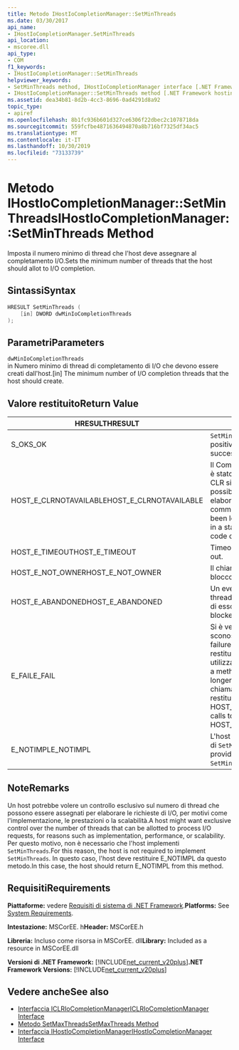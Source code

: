 ```yaml
---
title: Metodo IHostIoCompletionManager::SetMinThreads
ms.date: 03/30/2017
api_name:
- IHostIoCompletionManager.SetMinThreads
api_location:
- mscoree.dll
api_type:
- COM
f1_keywords:
- IHostIoCompletionManager::SetMinThreads
helpviewer_keywords:
- SetMinThreads method, IHostIoCompletionManager interface [.NET Framework hosting]
- IHostIoCompletionManager::SetMinThreads method [.NET Framework hosting]
ms.assetid: dea34b81-8d2b-4cc3-8696-0ad4291d8a92
topic_type:
- apiref
ms.openlocfilehash: 8b1fc936b601d327ce6306f22dbec2c1078718da
ms.sourcegitcommit: 559fcfbe4871636494870a8b716bf7325df34ac5
ms.translationtype: MT
ms.contentlocale: it-IT
ms.lasthandoff: 10/30/2019
ms.locfileid: "73133739"
---
```

# <a name="ihostiocompletionmanagersetminthreads-method"></a><span data-ttu-id="c238a-102">Metodo IHostIoCompletionManager::SetMinThreads</span><span class="sxs-lookup"><span data-stu-id="c238a-102">IHostIoCompletionManager::SetMinThreads Method</span></span>
<span data-ttu-id="c238a-103">Imposta il numero minimo di thread che l'host deve assegnare al completamento I/O.</span><span class="sxs-lookup"><span data-stu-id="c238a-103">Sets the minimum number of threads that the host should allot to I/O completion.</span></span>  
  
## <a name="syntax"></a><span data-ttu-id="c238a-104">Sintassi</span><span class="sxs-lookup"><span data-stu-id="c238a-104">Syntax</span></span>  
  
```cpp  
HRESULT SetMinThreads (  
    [in] DWORD dwMinIoCompletionThreads  
);  
```  
  
## <a name="parameters"></a><span data-ttu-id="c238a-105">Parametri</span><span class="sxs-lookup"><span data-stu-id="c238a-105">Parameters</span></span>  
 `dwMinIoCompletionThreads`  
 <span data-ttu-id="c238a-106">in Numero minimo di thread di completamento di I/O che devono essere creati dall'host.</span><span class="sxs-lookup"><span data-stu-id="c238a-106">[in] The minimum number of I/O completion threads that the host should create.</span></span>  
  
## <a name="return-value"></a><span data-ttu-id="c238a-107">Valore restituito</span><span class="sxs-lookup"><span data-stu-id="c238a-107">Return Value</span></span>  
  
|<span data-ttu-id="c238a-108">HRESULT</span><span class="sxs-lookup"><span data-stu-id="c238a-108">HRESULT</span></span>|<span data-ttu-id="c238a-109">Descrizione</span><span class="sxs-lookup"><span data-stu-id="c238a-109">Description</span></span>|  
|-------------|-----------------|  
|<span data-ttu-id="c238a-110">S_OK</span><span class="sxs-lookup"><span data-stu-id="c238a-110">S_OK</span></span>|<span data-ttu-id="c238a-111">`SetMinThreads` ha restituito un esito positivo.</span><span class="sxs-lookup"><span data-stu-id="c238a-111">`SetMinThreads` returned successfully.</span></span>|  
|<span data-ttu-id="c238a-112">HOST_E_CLRNOTAVAILABLE</span><span class="sxs-lookup"><span data-stu-id="c238a-112">HOST_E_CLRNOTAVAILABLE</span></span>|<span data-ttu-id="c238a-113">Il Common Language Runtime (CLR) non è stato caricato in un processo oppure CLR si trova in uno stato in cui non è possibile eseguire codice gestito o elaborare la chiamata correttamente.</span><span class="sxs-lookup"><span data-stu-id="c238a-113">The common language runtime (CLR) has not been loaded into a process, or the CLR is in a state in which it cannot run managed code or process the call successfully.</span></span>|  
|<span data-ttu-id="c238a-114">HOST_E_TIMEOUT</span><span class="sxs-lookup"><span data-stu-id="c238a-114">HOST_E_TIMEOUT</span></span>|<span data-ttu-id="c238a-115">Timeout della chiamata.</span><span class="sxs-lookup"><span data-stu-id="c238a-115">The call timed out.</span></span>|  
|<span data-ttu-id="c238a-116">HOST_E_NOT_OWNER</span><span class="sxs-lookup"><span data-stu-id="c238a-116">HOST_E_NOT_OWNER</span></span>|<span data-ttu-id="c238a-117">Il chiamante non è il proprietario del blocco.</span><span class="sxs-lookup"><span data-stu-id="c238a-117">The caller does not own the lock.</span></span>|  
|<span data-ttu-id="c238a-118">HOST_E_ABANDONED</span><span class="sxs-lookup"><span data-stu-id="c238a-118">HOST_E_ABANDONED</span></span>|<span data-ttu-id="c238a-119">Un evento è stato annullato mentre un thread bloccato o Fiber era in attesa su di esso.</span><span class="sxs-lookup"><span data-stu-id="c238a-119">An event was canceled while a blocked thread or fiber was waiting on it.</span></span>|  
|<span data-ttu-id="c238a-120">E_FAIL</span><span class="sxs-lookup"><span data-stu-id="c238a-120">E_FAIL</span></span>|<span data-ttu-id="c238a-121">Si è verificato un errore irreversibile sconosciuto.</span><span class="sxs-lookup"><span data-stu-id="c238a-121">An unknown catastrophic failure occurred.</span></span> <span data-ttu-id="c238a-122">Quando un metodo restituisce E_FAIL, CLR non è più utilizzabile all'interno del processo.</span><span class="sxs-lookup"><span data-stu-id="c238a-122">When a method returns E_FAIL, the CLR is no longer usable within the process.</span></span> <span data-ttu-id="c238a-123">Le chiamate successive ai metodi di hosting restituiscono HOST_E_CLRNOTAVAILABLE.</span><span class="sxs-lookup"><span data-stu-id="c238a-123">Subsequent calls to hosting methods return HOST_E_CLRNOTAVAILABLE.</span></span>|  
|<span data-ttu-id="c238a-124">E_NOTIMPL</span><span class="sxs-lookup"><span data-stu-id="c238a-124">E_NOTIMPL</span></span>|<span data-ttu-id="c238a-125">L'host non fornisce un'implementazione di `SetMinThreads`.</span><span class="sxs-lookup"><span data-stu-id="c238a-125">The host does not provide an implementation of `SetMinThreads`.</span></span>|  
  
## <a name="remarks"></a><span data-ttu-id="c238a-126">Note</span><span class="sxs-lookup"><span data-stu-id="c238a-126">Remarks</span></span>  
 <span data-ttu-id="c238a-127">Un host potrebbe volere un controllo esclusivo sul numero di thread che possono essere assegnati per elaborare le richieste di I/O, per motivi come l'implementazione, le prestazioni o la scalabilità.</span><span class="sxs-lookup"><span data-stu-id="c238a-127">A host might want exclusive control over the number of threads that can be allotted to process I/O requests, for reasons such as implementation, performance, or scalability.</span></span> <span data-ttu-id="c238a-128">Per questo motivo, non è necessario che l'host implementi `SetMinThreads`.</span><span class="sxs-lookup"><span data-stu-id="c238a-128">For this reason, the host is not required to implement `SetMinThreads`.</span></span> <span data-ttu-id="c238a-129">In questo caso, l'host deve restituire E_NOTIMPL da questo metodo.</span><span class="sxs-lookup"><span data-stu-id="c238a-129">In this case, the host should return E_NOTIMPL from this method.</span></span>  
  
## <a name="requirements"></a><span data-ttu-id="c238a-130">Requisiti</span><span class="sxs-lookup"><span data-stu-id="c238a-130">Requirements</span></span>  
 <span data-ttu-id="c238a-131">**Piattaforme:** vedere [Requisiti di sistema di .NET Framework](../../../../docs/framework/get-started/system-requirements.md).</span><span class="sxs-lookup"><span data-stu-id="c238a-131">**Platforms:** See [System Requirements](../../../../docs/framework/get-started/system-requirements.md).</span></span>  
  
 <span data-ttu-id="c238a-132">**Intestazione:** MSCorEE. h</span><span class="sxs-lookup"><span data-stu-id="c238a-132">**Header:** MSCorEE.h</span></span>  
  
 <span data-ttu-id="c238a-133">**Libreria:** Incluso come risorsa in MSCorEE. dll</span><span class="sxs-lookup"><span data-stu-id="c238a-133">**Library:** Included as a resource in MSCorEE.dll</span></span>  
  
 <span data-ttu-id="c238a-134">**Versioni di .NET Framework:** [!INCLUDE[net_current_v20plus](../../../../includes/net-current-v20plus-md.md)]</span><span class="sxs-lookup"><span data-stu-id="c238a-134">**.NET Framework Versions:** [!INCLUDE[net_current_v20plus](../../../../includes/net-current-v20plus-md.md)]</span></span>  
  
## <a name="see-also"></a><span data-ttu-id="c238a-135">Vedere anche</span><span class="sxs-lookup"><span data-stu-id="c238a-135">See also</span></span>

- [<span data-ttu-id="c238a-136">Interfaccia ICLRIoCompletionManager</span><span class="sxs-lookup"><span data-stu-id="c238a-136">ICLRIoCompletionManager Interface</span></span>](../../../../docs/framework/unmanaged-api/hosting/iclriocompletionmanager-interface.md)
- [<span data-ttu-id="c238a-137">Metodo SetMaxThreads</span><span class="sxs-lookup"><span data-stu-id="c238a-137">SetMaxThreads Method</span></span>](../../../../docs/framework/unmanaged-api/hosting/ihostiocompletionmanager-setmaxthreads-method.md)
- [<span data-ttu-id="c238a-138">Interfaccia IHostIoCompletionManager</span><span class="sxs-lookup"><span data-stu-id="c238a-138">IHostIoCompletionManager Interface</span></span>](../../../../docs/framework/unmanaged-api/hosting/ihostiocompletionmanager-interface.md)
